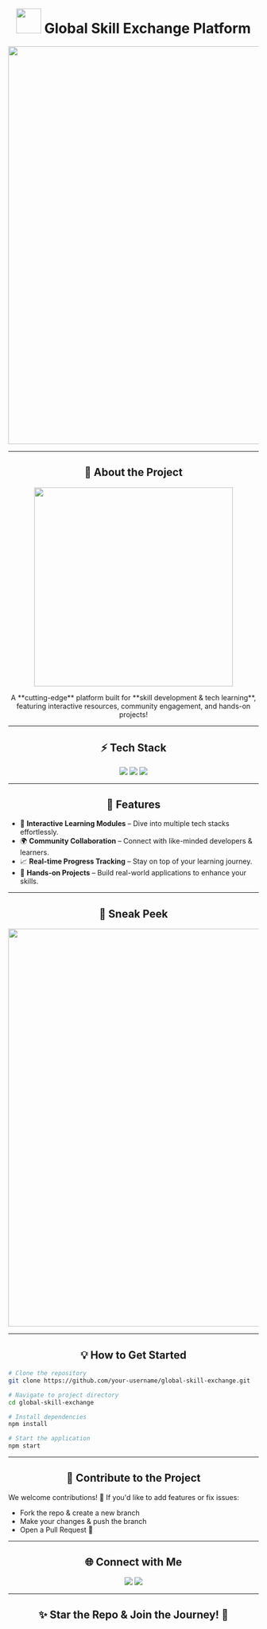 <!-- Professional GitHub README with Futuristic Design -->

<h1 align="center">
  <img src="https://your-gif-link-1.gif" width="50px"> Global Skill Exchange Platform
</h1>

<p align="center">
  <img src="https://your-gif-link-2.gif" width="800px">
</p>

---

<h2 align="center">🚀 About the Project</h2>

<p align="center">
  <img src="https://your-gif-link-3.gif" width="400px">
</p>

<p align="center">A **cutting-edge** platform built for **skill development & tech learning**, featuring interactive resources, community engagement, and hands-on projects!</p>

---

<h2 align="center">⚡ Tech Stack</h2>

<p align="center">
  <img src="https://user-images.githubusercontent.com/74038190/212281775-b468df30-4edc-4bf8-a4ee-f52e1aaddc86.gif">
  <img src="https://user-images.githubusercontent.com/74038190/212257454-16e3712e-945a-4ca2-b238-408ad0bf87e6.gif">
  <img src="https://user-images.githubusercontent.com/74038190/212257467-871d32b7-e401-42e8-a166-fcfd7baa4c6b.gif">
</p>

---

<h2 align="center">🌟 Features</h2>

- 🚀 **Interactive Learning Modules** – Dive into multiple tech stacks effortlessly.
- 🌍 **Community Collaboration** – Connect with like-minded developers & learners.
- 📈 **Real-time Progress Tracking** – Stay on top of your learning journey.
- 🎯 **Hands-on Projects** – Build real-world applications to enhance your skills.

---

<h2 align="center">📸 Sneak Peek</h2>
<p align="center">
  <img src="https://your-project-demo.gif" width="800px">
</p>

---

<h2 align="center">💡 How to Get Started</h2>

```sh
# Clone the repository
git clone https://github.com/your-username/global-skill-exchange.git

# Navigate to project directory
cd global-skill-exchange

# Install dependencies
npm install

# Start the application
npm start
```

---

<h2 align="center">🎯 Contribute to the Project</h2>

We welcome contributions! 🚀 If you'd like to add features or fix issues:
- Fork the repo & create a new branch
- Make your changes & push the branch
- Open a Pull Request 🎉

---

<h2 align="center">🌐 Connect with Me</h2>

<p align="center">
  <a href="https://www.linkedin.com/in/shanket-kumar-codeex/" target="_blank"><img src="https://img.shields.io/badge/LinkedIn-%230A66C2?style=for-the-badge&logo=linkedin&logoColor=white"></a>
  <a href="https://x.com/S_anketkumarrrr" target="_blank"><img src="https://img.shields.io/badge/Twitter-%231DA1F2?style=for-the-badge&logo=twitter&logoColor=white"></a>
</p>

---

<h2 align="center">✨ Star the Repo & Join the Journey! 🚀</h2>
